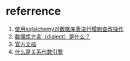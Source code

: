 # referrence

1. [使用sqlalchemy对数据库表进行增删查改操作](https://blog.csdn.net/aimill/article/details/80711685)
2. [数据库方言（dialect）是什么？](https://blog.csdn.net/bobozai86/article/details/106595167)
3. [官方文档](https://www.sqlalchemy.org/)
4. [什么是关系代数引擎](https://blog.csdn.net/sang749992462/article/details/86197656)